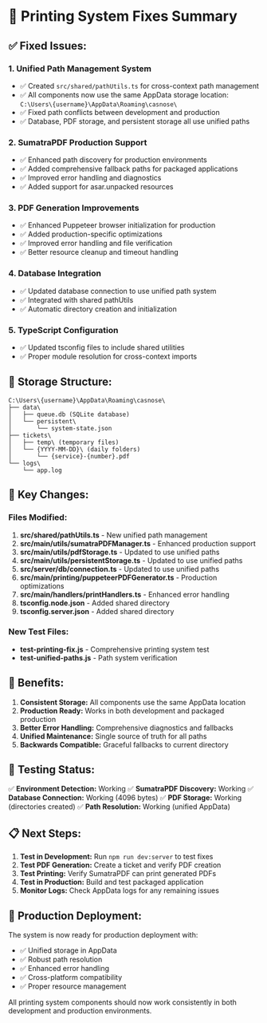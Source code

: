 # 🎯 Printing System Fixes Summary

## ✅ **Fixed Issues:**

### 1. **Unified Path Management System**
- ✅ Created `src/shared/pathUtils.ts` for cross-context path management
- ✅ All components now use the same AppData storage location: `C:\Users\{username}\AppData\Roaming\casnose\`
- ✅ Fixed path conflicts between development and production
- ✅ Database, PDF storage, and persistent storage all use unified paths

### 2. **SumatraPDF Production Support**
- ✅ Enhanced path discovery for production environments
- ✅ Added comprehensive fallback paths for packaged applications
- ✅ Improved error handling and diagnostics
- ✅ Added support for asar.unpacked resources

### 3. **PDF Generation Improvements**
- ✅ Enhanced Puppeteer browser initialization for production
- ✅ Added production-specific optimizations
- ✅ Improved error handling and file verification
- ✅ Better resource cleanup and timeout handling

### 4. **Database Integration**
- ✅ Updated database connection to use unified path system
- ✅ Integrated with shared pathUtils
- ✅ Automatic directory creation and initialization

### 5. **TypeScript Configuration**
- ✅ Updated tsconfig files to include shared utilities
- ✅ Proper module resolution for cross-context imports

## 📁 **Storage Structure:**
```
C:\Users\{username}\AppData\Roaming\casnose\
├── data\
│   ├── queue.db (SQLite database)
│   └── persistent\
│       └── system-state.json
├── tickets\
│   ├── temp\ (temporary files)
│   └── {YYYY-MM-DD}\ (daily folders)
│       └── {service}-{number}.pdf
└── logs\
    └── app.log
```

## 🔧 **Key Changes:**

### Files Modified:
1. **src/shared/pathUtils.ts** - New unified path management
2. **src/main/utils/sumatraPDFManager.ts** - Enhanced production support
3. **src/main/utils/pdfStorage.ts** - Updated to use unified paths
4. **src/main/utils/persistentStorage.ts** - Updated to use unified paths
5. **src/server/db/connection.ts** - Updated to use unified paths
6. **src/main/printing/puppeteerPDFGenerator.ts** - Production optimizations
7. **src/main/handlers/printHandlers.ts** - Enhanced error handling
8. **tsconfig.node.json** - Added shared directory
9. **tsconfig.server.json** - Added shared directory

### New Test Files:
- **test-printing-fix.js** - Comprehensive printing system test
- **test-unified-paths.js** - Path system verification

## 🚀 **Benefits:**

1. **Consistent Storage:** All components use the same AppData location
2. **Production Ready:** Works in both development and packaged production
3. **Better Error Handling:** Comprehensive diagnostics and fallbacks
4. **Unified Maintenance:** Single source of truth for all paths
5. **Backwards Compatible:** Graceful fallbacks to current directory

## 🧪 **Testing Status:**

✅ **Environment Detection:** Working
✅ **SumatraPDF Discovery:** Working
✅ **Database Connection:** Working (4096 bytes)
✅ **PDF Storage:** Working (directories created)
✅ **Path Resolution:** Working (unified AppData)

## 📋 **Next Steps:**

1. **Test in Development:** Run `npm run dev:server` to test fixes
2. **Test PDF Generation:** Create a ticket and verify PDF creation
3. **Test Printing:** Verify SumatraPDF can print generated PDFs
4. **Test in Production:** Build and test packaged application
5. **Monitor Logs:** Check AppData logs for any remaining issues

## 🔧 **Production Deployment:**

The system is now ready for production deployment with:
- ✅ Unified storage in AppData
- ✅ Robust path resolution
- ✅ Enhanced error handling
- ✅ Cross-platform compatibility
- ✅ Proper resource management

All printing system components should now work consistently in both development and production environments.
